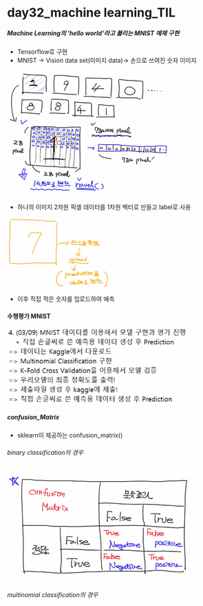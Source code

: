 # day32_machine learning_TIL





##### Machine Learning의 'hello world'라고 불리는 MNIST 예제 구현

- Tensorflow로 구현 
- MNIST -> Vision data set(이미지 data)-> 손으로 쓰여진 숫자 이미지

![image-20210309102733653](md-images/image-20210309102733653.png)

- 하나의 이미지 2차원 픽셀 데이터를 1차원 벡터로 만들고 label로 사용

![image-20210309103125435](md-images/image-20210309103125435.png)

- 이후 직접 적은 숫자를 업로드하여 예측



#### 수행평가 MNIST

![image-20210309142912681](md-images/image-20210309142912681.png)





##### confusion_Matrix

- sklearn이 제공하는 confusion_matrix()

###### binary classification의 경우

![image-20210310151443512](md-images/image-20210310151443512.png)



###### multinomial classification의 경우

